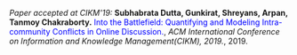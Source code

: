 <i>Paper accepted at CIKM'19:</i> <b>Subhabrata Dutta, Gunkirat, Shreyans, Arpan, Tanmoy Chakraborty.</b> <font color="blue">Into the Battlefield: Quantifying and Modeling Intra-community Conflicts in Online Discussion.</font>, <i>ACM International Conference on Information and Knowledge Management(CIKM), 2019.</i>, 2019.
